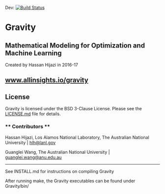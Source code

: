 Dev:
[![Build Status](https://travis-ci.org/hhijazi/Gravity.svg?branch=master)](https://travis-ci.org/hhijazi/Gravity)


Gravity
=======

Mathematical Modeling for Optimization and Machine Learning
-----------
Created by Hassan Hijazi in 2016-17

www.allinsights.io/gravity
-----------


## License

Gravity is licensed under the BSD 3-Clause License. Please see the [LICENSE.md](https://github.com/Allinsights/Gravity/blob/master/LICENSE.md) file for details.


### ** Contributors **
Hassan Hijazi, Los Alamos National Laboratory, The Australian National University | hlh@lanl.gov

Guanglei Wang, The Australian National University | guanglei.wang@anu.edu.au

*****************************
See INSTALL.md for instructions on compiling Gravity

After running make, the Gravity executables can be found under Gravity/bin/



